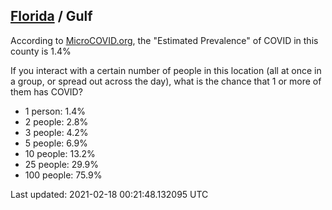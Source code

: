 
## [Florida](/united-states/florida) / Gulf

According to [MicroCOVID.org](http://microcovid.org),
the "Estimated Prevalence" of COVID in this county is 1.4%

If you interact with a certain number of people in this location
(all at once in a group, or spread out across the day), what is the chance that
1 or more of them has COVID?

- 1 person: 1.4%
- 2 people: 2.8%
- 3 people: 4.2%
- 5 people: 6.9%
- 10 people: 13.2%
- 25 people: 29.9%
- 100 people: 75.9%

Last updated: 2021-02-18 00:21:48.132095 UTC
